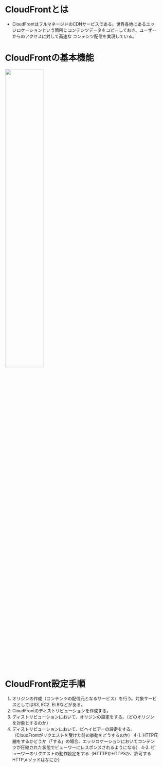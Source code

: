 # CloudFrontとは

- CloudFrontはフルマネージドのCDNサービスである。世界各地にあるエッジロケーションという箇所にコンテンツデータをコピーしておき、ユーザーからのアクセスに対して高速な
コンテンツ配信を実現している。

# CloudFrontの基本機能
<img src="https://github.com/hiddy0329/TIL/assets/91509668/034c97d5-bca0-4648-a7a0-66d433b3937c" width="50%" height="50%">

# CloudFront設定手順

1. オリジンの作成（コンテンツの配信元となるサービス）を行う。対象サービスとしてはS3, EC2, ELBなどがある。
2. CloudFrontのディストリビューションを作成する。
3. ディストリビューションにおいて、オリジンの設定をする。（どのオリジンを対象とするのか）
4. ディストリビューションにおいて、ビヘイビアーの設定をする。（CloudFrontがリクエストを受けた時の挙動をどうするのか）
  4-1. HTTP圧縮をするかどうか（「する」の場合、エッジロケーションにおいてコンテンツが圧縮された状態でビューワーにレスポンスされるようになる）
  4-2. ビューワーのリクエストの動作設定をする（HTTTPかHTTPSか、許可するHTTPメソッドはなにか）
